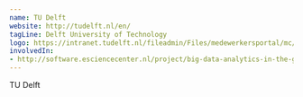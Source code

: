 ```yaml
---
name: TU Delft
website: http://tudelft.nl/en/
tagLine: Delft University of Technology
logo: https://intranet.tudelft.nl/fileadmin/Files/medewerkersportal/mc/huisstijl/Downloads/TU_Delft_logo_RGB.png
involvedIn:
- http://software.esciencecenter.nl/project/big-data-analytics-in-the-geo-spatial-domain
---
```

TU Delft
